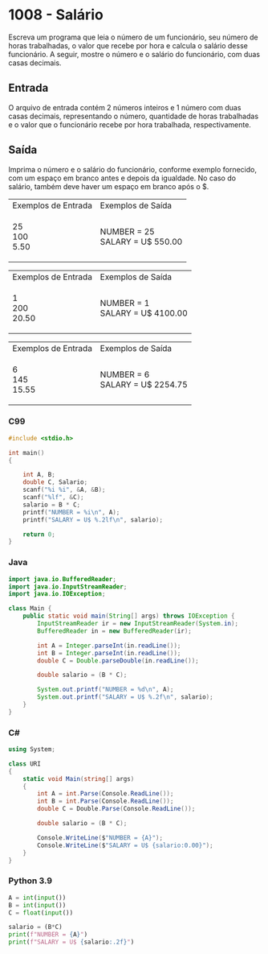 <html>
<body style="padding: 10px 0px;">
    <div class="header">
        <h1>1008 - Salário</h1>
        <div class="problem">
            <div class="description">
                <p>
                    Escreva um programa que leia o número de um funcionário, seu número de horas trabalhadas, o valor
                    que
                    recebe por hora e calcula o salário desse funcionário. A seguir, mostre o número e o salário do
                    funcionário, com duas casas decimais.
                </p>
            </div>
            <h2>Entrada</h2>
            <div class="input">
                <p>
                    O arquivo de entrada contém 2 números inteiros e 1 número com duas casas decimais, representando o
                    número, quantidade de horas trabalhadas e o valor que o funcionário recebe por hora trabalhada,
                    respectivamente.
                </p>
            </div>
            <h2>Saída</h2>
            <div class="output">
                <p>
                    Imprima o número e o salário do funcionário, conforme exemplo fornecido, com um espaço em branco
                    antes e
                    depois da igualdade. No caso do salário, também deve haver um espaço em branco após o $.
                </p>
            </div>
            <div class="both"></div>
            <table>
                <tbody>
                    <tr>
                        <td>Exemplos de Entrada</td>
                        <td>Exemplos de Saída</td>
                    </tr>
                    <tr>
                        <td class="division">
                            <p>
                                25<br>
                                100<br>
                                5.50
                            </p>
                        </td>
                        <td>
                            <p>
                                NUMBER = 25<br>
                                SALARY = U$ 550.00
                            </p>
                        </td>
                    </tr>
                </tbody>
            </table>
            <table>
                <tbody>
                    <tr>
                        <td>Exemplos de Entrada</td>
                        <td>Exemplos de Saída</td>
                    </tr>
                    <tr>
                        <td class="division">
                            <p>
                                1<br>
                                200<br>
                                20.50
                            </p>
                        </td>
                        <td>
                            <p>
                                NUMBER = 1<br>
                                SALARY = U$ 4100.00
                            </p>
                        </td>
                    </tr>
                </tbody>
            </table>
            <table>
                <tbody>
                    <tr>
                        <td>Exemplos de Entrada</td>
                        <td>Exemplos de Saída</td>
                    </tr>
                    <tr>
                        <td class="division">
                            <p>
                                6<br>
                                145<br>
                                15.55
                            </p>
                        </td>
                        <td>
                            <p>
                                NUMBER = 6<br>
                                SALARY = U$ 2254.75
                            </p>
                        </td>
                    </tr>
                </tbody>
            </table>
        </div>
    </div>
</body>
</html>

### C99

```c
#include <stdio.h>

int main()
{

    int A, B;
    double C, Salario;
    scanf("%i %i", &A, &B);
    scanf("%lf", &C);
    salario = B * C;
    printf("NUMBER = %i\n", A);
    printf("SALARY = U$ %.2lf\n", salario);

    return 0;
}
```

### Java

```java
import java.io.BufferedReader;
import java.io.InputStreamReader;
import java.io.IOException;

class Main {
    public static void main(String[] args) throws IOException {
        InputStreamReader ir = new InputStreamReader(System.in);
        BufferedReader in = new BufferedReader(ir);

        int A = Integer.parseInt(in.readLine());
        int B = Integer.parseInt(in.readLine());
        double C = Double.parseDouble(in.readLine());

        double salario = (B * C);

        System.out.printf("NUMBER = %d\n", A);
        System.out.printf("SALARY = U$ %.2f\n", salario);
    }
}
```

### C#

```cs
using System;

class URI
{
    static void Main(string[] args)
    {
        int A = int.Parse(Console.ReadLine());
        int B = int.Parse(Console.ReadLine());
        double C = Double.Parse(Console.ReadLine());

        double salario = (B * C);

        Console.WriteLine($"NUMBER = {A}");
        Console.WriteLine($"SALARY = U$ {salario:0.00}");
    }
}
```

### Python 3.9

```python
A = int(input())
B = int(input())
C = float(input())

salario = (B*C)
print(f"NUMBER = {A}")
print(f"SALARY = U$ {salario:.2f}")
```
